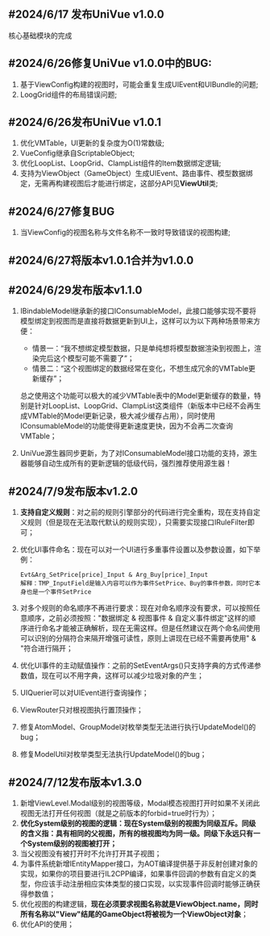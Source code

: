 ## **#2024/6/17 发布UniVue v1.0.0**

核心基础模块的完成



## **#2024/6/26修复UniVue v1.0.0中的BUG:** 

1. 基于ViewConfig构建的视图时，可能会重复生成UIEvent和UIBundle的问题;
2. LoogGrid组件的布局错误问题;



## **#2024/6/26发布UniVue v1.0.1**

1. 优化VMTable，UI更新的复杂度为O(1)常数级;
2. VueConfig继承自ScriptableObject;
3. 优化LoopList、LoopGrid、ClampList组件的Item数据绑定逻辑;
4. 支持为ViewObject（GameObject）生成UIEvent、路由事件、模型数据绑定，无需再构建视图后才能进行绑定，这部分API见**ViewUtil**类;



## **#2024/6/27修复BUG**

1. 当ViewConfig的视图名称与文件名称不一致时导致错误的视图构建;



## **#2024/6/27将版本v1.0.1合并为v1.0.0**



## **#2024/6/29发布版本v1.1.0**

1. IBindableModel继承新的接口IConsumableModel，此接口能够实现不要将模型绑定到视图而是直接将数据更新到UI上，这样可以为以下两种场景带来方便：	

   - 情景一：“我不想绑定模型数据，只是单纯想将模型数据渲染到视图上，渲染完后这个模型可能不需要了”；
   - 情景二：“这个视图绑定的数据经常在变化，不想生成冗余的VMTable更新缓存”；

   总之使用这个功能可以极大的减少VMTable表中的Model更新缓存的数量，特别是针对LoopList、LoopGrid、ClampList这类组件（新版本中已经不会再生成VMTable的Model更新记录，极大减少缓存占用），同时使用IConsumableModel的功能使得更新速度更快，因为不会再二次查询VMTable；

2. UniVue源生器同步更新，为了对IConsumableModel接口功能的支持，源生器能够自动生成所有的更新逻辑的低级代码，强烈推荐使用源生器！



## **#2024/7/9发布版本v1.2.0**

1. **支持自定义规则**：对之前的规则引擎部分的代码进行完全重构，现在支持自定义规则（但是现在无法取代默认的规则实现），只需要实现接口IRuleFilter即可；

2. 优化UI事件命名：现在可以对一个UI进行多重事件设置以及参数设置，如下举例：

   ```
   Evt&Arg_SetPrice[price]_Input & Arg_Buy[price]_Input
   解释：TMP_InputField是输入内容可以作为事件SetPrice、Buy的事件参数，同时它本身也是一个事件SetPrice
   ```

3. 对多个规则的命名顺序不再进行要求：现在对命名顺序没有要求，可以按照任意顺序，之前必须按照："数据绑定 &amp; 视图事件 &amp; 自定义事件绑定"这样的顺序进行命名才能被正确解析，现在无需这样。但是任然建议在两个命名间使用可以识别的分隔符合来隔开增强可读性，原则上讲现在已经不需要再使用" & "符合进行隔开；

4. 优化UI事件的主动赋值操作：之前的SetEventArgs()只支持字典的方式传递参数值，现在可以不用字典，这样可以减少垃圾对象的产生；

5. UIQuerier可以对UIEvent进行查询操作；

6. ViewRouter只对根视图执行置顶操作；

7. 修复AtomModel、GroupModel对枚举类型无法进行执行UpdateModel()的bug；

8. 修复ModelUtil对枚举类型无法执行UpdateModel()的bug；



## **#2024/7/12发布版本v1.3.0**

1. 新增ViewLevel.Modal级别的视图等级，Modal模态视图打开时如果不关闭此视图无法打开任何视图（就是之前版本的forbid=true时行为）；
2. **优化System级别的视图的逻辑：现在System级别的视图为同级互斥。同级的含义指：具有相同的父视图，所有的根视图均为同一级。同级下永远只有一个System级别的视图被打开；**
3. 当父视图没有被打开时不允许打开其子视图；
4. 为事件系统新增IEntityMapper接口，为AOT编译提供基于非反射创建对象的实现，如果你的项目要进行IL2CPP编译，如果事件回调的参数有自定义的类型，你应该手动注册相应实体类型的接口实现，以实现事件回调时能够正确获得参数值；
5. 优化视图的构建逻辑，**现在必须要求视图名称就是ViewObject.name，同时所有名称以"View"结尾的GameObject将被视为一个ViewObject对象**；
6. 优化API的使用；